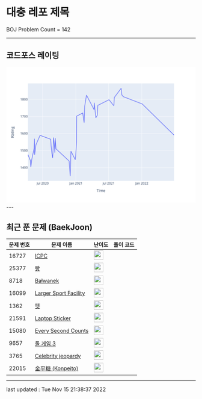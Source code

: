 # 대충 레포 제목

BOJ Problem Count = 142

---

## 코드포스 레이팅
[![Rating Graph](./cfStats.svg)](https://github.com/ingyu1008/Algorithm-Problem-Solving/blob/master/cfStats.html)---

## 최근 푼 문제 (BaekJoon)
| 문제 번호 | 문제 이름 | 난이도 | 풀이 코드 |
| --- | --- | --- | --- |
| 16727 | [ICPC](https://www.acmicpc.net/problem/16727) | <img height="25px" width="25px=" src="https://static.solved.ac/tier_small/2.svg"/> |  |
| 25377 | [빵](https://www.acmicpc.net/problem/25377) | <img height="25px" width="25px=" src="https://static.solved.ac/tier_small/2.svg"/> |  |
| 8718 | [Bałwanek](https://www.acmicpc.net/problem/8718) | <img height="25px" width="25px=" src="https://static.solved.ac/tier_small/2.svg"/> |  |
| 16099 | [Larger Sport Facility](https://www.acmicpc.net/problem/16099) | <img height="25px" width="25px=" src="https://static.solved.ac/tier_small/1.svg"/> |  |
| 1362 | [펫](https://www.acmicpc.net/problem/1362) | <img height="25px" width="25px=" src="https://static.solved.ac/tier_small/4.svg"/> |  |
| 21591 | [Laptop Sticker](https://www.acmicpc.net/problem/21591) | <img height="25px" width="25px=" src="https://static.solved.ac/tier_small/2.svg"/> |  |
| 15080 | [Every Second Counts](https://www.acmicpc.net/problem/15080) | <img height="25px" width="25px=" src="https://static.solved.ac/tier_small/2.svg"/> |  |
| 9657 | [돌 게임 3](https://www.acmicpc.net/problem/9657) | <img height="25px" width="25px=" src="https://static.solved.ac/tier_small/8.svg"/> |  |
| 3765 | [Celebrity jeopardy](https://www.acmicpc.net/problem/3765) | <img height="25px" width="25px=" src="https://static.solved.ac/tier_small/2.svg"/> |  |
| 22015 | [金平糖 (Konpeito)](https://www.acmicpc.net/problem/22015) | <img height="25px" width="25px=" src="https://static.solved.ac/tier_small/2.svg"/> |  |


---

last updated : Tue Nov 15 21:38:37 2022

